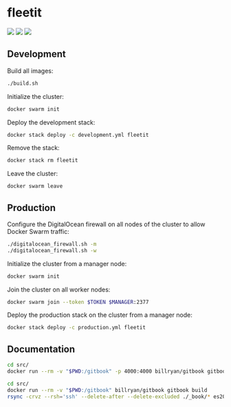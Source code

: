 # fleetit

![](https://i.imgur.com/ljbMfoM.png?3) ![](https://i.imgur.com/6i9OaXP.png?4) ![](https://i.imgur.com/Pmfx3Vh.png?3)

## Development

Build all images:

```bash
./build.sh
```

Initialize the cluster:

```bash
docker swarm init
```

Deploy the development stack:

```bash
docker stack deploy -c development.yml fleetit
```

Remove the stack:

```bash
docker stack rm fleetit
```

Leave the cluster:

```bash
docker swarm leave
```

## Production

Configure the DigitalOcean firewall on all nodes of the cluster to allow Docker Swarm traffic:

```bash
./digitalocean_firewall.sh -m
./digitalocean_firewall.sh -w
```

Initialize the cluster from a manager node:

```bash
docker swarm init
```

Join the cluster on all worker nodes:

```bash
docker swarm join --token $TOKEN $MANAGER:2377
```

Deploy the production stack on the cluster from a manager node:

```bash
docker stack deploy -c production.yml fleetit
```

## Documentation

```bash
cd src/
docker run --rm -v "$PWD:/gitbook" -p 4000:4000 billryan/gitbook gitbook serve
```

```bash
cd src/
docker run --rm -v "$PWD:/gitbook" billryan/gitbook gitbook build
rsync -crvz --rsh='ssh' --delete-after --delete-excluded ./_book/* es2017-2018_g201@xcoa.av.it.pt:public_html/docs
```
